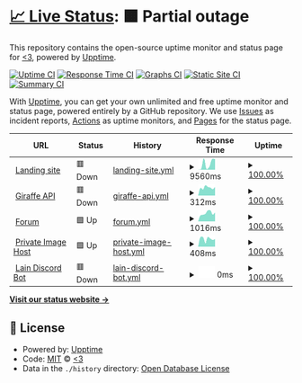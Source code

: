 # [📈 Live Status](https://aerolution.github.io/upptime): <!--live status--> **🟧 Partial outage**

This repository contains the open-source uptime monitor and status page for [<3](hallowdynes.xyz), powered by [Upptime](https://github.com/upptime/upptime).

[![Uptime CI](https://github.com/aerolution/upptime/workflows/Uptime%20CI/badge.svg)](https://github.com/aerolution/upptime/actions?query=workflow%3A%22Uptime+CI%22)
[![Response Time CI](https://github.com/aerolution/upptime/workflows/Response%20Time%20CI/badge.svg)](https://github.com/aerolution/upptime/actions?query=workflow%3A%22Response+Time+CI%22)
[![Graphs CI](https://github.com/aerolution/upptime/workflows/Graphs%20CI/badge.svg)](https://github.com/aerolution/upptime/actions?query=workflow%3A%22Graphs+CI%22)
[![Static Site CI](https://github.com/aerolution/upptime/workflows/Static%20Site%20CI/badge.svg)](https://github.com/aerolution/upptime/actions?query=workflow%3A%22Static+Site+CI%22)
[![Summary CI](https://github.com/aerolution/upptime/workflows/Summary%20CI/badge.svg)](https://github.com/aerolution/upptime/actions?query=workflow%3A%22Summary+CI%22)

With [Upptime](https://upptime.js.org), you can get your own unlimited and free uptime monitor and status page, powered entirely by a GitHub repository. We use [Issues](https://github.com/aerolution/upptime/issues) as incident reports, [Actions](https://github.com/aerolution/upptime/actions) as uptime monitors, and [Pages](https://aerolution.github.io/upptime) for the status page.

<!--start: status pages-->
<!-- This summary is generated by Upptime (https://github.com/upptime/upptime) -->
<!-- Do not edit this manually, your changes will be overwritten -->
<!-- prettier-ignore -->
| URL | Status | History | Response Time | Uptime |
| --- | ------ | ------- | ------------- | ------ |
| <img alt="" src="https://icons.duckduckgo.com/ip3/katlyn.cloud.ico" height="13"> [Landing site](https://katlyn.cloud) | 🟥 Down | [landing-site.yml](https://github.com/aerolution/upptime/commits/HEAD/history/landing-site.yml) | <details><summary><img alt="Response time graph" src="./graphs/landing-site/response-time-week.png" height="20"> 9560ms</summary><br><a href="https://status.katlyn.cloud/history/landing-site"><img alt="Response time 2758" src="https://img.shields.io/endpoint?url=https%3A%2F%2Fraw.githubusercontent.com%2Faerolution%2Fupptime%2FHEAD%2Fapi%2Flanding-site%2Fresponse-time.json"></a><br><a href="https://status.katlyn.cloud/history/landing-site"><img alt="24-hour response time 0" src="https://img.shields.io/endpoint?url=https%3A%2F%2Fraw.githubusercontent.com%2Faerolution%2Fupptime%2FHEAD%2Fapi%2Flanding-site%2Fresponse-time-day.json"></a><br><a href="https://status.katlyn.cloud/history/landing-site"><img alt="7-day response time 9560" src="https://img.shields.io/endpoint?url=https%3A%2F%2Fraw.githubusercontent.com%2Faerolution%2Fupptime%2FHEAD%2Fapi%2Flanding-site%2Fresponse-time-week.json"></a><br><a href="https://status.katlyn.cloud/history/landing-site"><img alt="30-day response time 2758" src="https://img.shields.io/endpoint?url=https%3A%2F%2Fraw.githubusercontent.com%2Faerolution%2Fupptime%2FHEAD%2Fapi%2Flanding-site%2Fresponse-time-month.json"></a><br><a href="https://status.katlyn.cloud/history/landing-site"><img alt="1-year response time 2758" src="https://img.shields.io/endpoint?url=https%3A%2F%2Fraw.githubusercontent.com%2Faerolution%2Fupptime%2FHEAD%2Fapi%2Flanding-site%2Fresponse-time-year.json"></a></details> | <details><summary><a href="https://status.katlyn.cloud/history/landing-site">100.00%</a></summary><a href="https://status.katlyn.cloud/history/landing-site"><img alt="All-time uptime 100.00%" src="https://img.shields.io/endpoint?url=https%3A%2F%2Fraw.githubusercontent.com%2Faerolution%2Fupptime%2FHEAD%2Fapi%2Flanding-site%2Fuptime.json"></a><br><a href="https://status.katlyn.cloud/history/landing-site"><img alt="24-hour uptime 100.00%" src="https://img.shields.io/endpoint?url=https%3A%2F%2Fraw.githubusercontent.com%2Faerolution%2Fupptime%2FHEAD%2Fapi%2Flanding-site%2Fuptime-day.json"></a><br><a href="https://status.katlyn.cloud/history/landing-site"><img alt="7-day uptime 100.00%" src="https://img.shields.io/endpoint?url=https%3A%2F%2Fraw.githubusercontent.com%2Faerolution%2Fupptime%2FHEAD%2Fapi%2Flanding-site%2Fuptime-week.json"></a><br><a href="https://status.katlyn.cloud/history/landing-site"><img alt="30-day uptime 100.00%" src="https://img.shields.io/endpoint?url=https%3A%2F%2Fraw.githubusercontent.com%2Faerolution%2Fupptime%2FHEAD%2Fapi%2Flanding-site%2Fuptime-month.json"></a><br><a href="https://status.katlyn.cloud/history/landing-site"><img alt="1-year uptime 100.00%" src="https://img.shields.io/endpoint?url=https%3A%2F%2Fraw.githubusercontent.com%2Faerolution%2Fupptime%2FHEAD%2Fapi%2Flanding-site%2Fuptime-year.json"></a></details>
| <img alt="" src="https://icons.duckduckgo.com/ip3/api.katlyn.cloud.ico" height="13"> [Giraffe API](https://api.katlyn.cloud) | 🟥 Down | [giraffe-api.yml](https://github.com/aerolution/upptime/commits/HEAD/history/giraffe-api.yml) | <details><summary><img alt="Response time graph" src="./graphs/giraffe-api/response-time-week.png" height="20"> 312ms</summary><br><a href="https://status.katlyn.cloud/history/giraffe-api"><img alt="Response time 313" src="https://img.shields.io/endpoint?url=https%3A%2F%2Fraw.githubusercontent.com%2Faerolution%2Fupptime%2FHEAD%2Fapi%2Fgiraffe-api%2Fresponse-time.json"></a><br><a href="https://status.katlyn.cloud/history/giraffe-api"><img alt="24-hour response time 334" src="https://img.shields.io/endpoint?url=https%3A%2F%2Fraw.githubusercontent.com%2Faerolution%2Fupptime%2FHEAD%2Fapi%2Fgiraffe-api%2Fresponse-time-day.json"></a><br><a href="https://status.katlyn.cloud/history/giraffe-api"><img alt="7-day response time 312" src="https://img.shields.io/endpoint?url=https%3A%2F%2Fraw.githubusercontent.com%2Faerolution%2Fupptime%2FHEAD%2Fapi%2Fgiraffe-api%2Fresponse-time-week.json"></a><br><a href="https://status.katlyn.cloud/history/giraffe-api"><img alt="30-day response time 313" src="https://img.shields.io/endpoint?url=https%3A%2F%2Fraw.githubusercontent.com%2Faerolution%2Fupptime%2FHEAD%2Fapi%2Fgiraffe-api%2Fresponse-time-month.json"></a><br><a href="https://status.katlyn.cloud/history/giraffe-api"><img alt="1-year response time 313" src="https://img.shields.io/endpoint?url=https%3A%2F%2Fraw.githubusercontent.com%2Faerolution%2Fupptime%2FHEAD%2Fapi%2Fgiraffe-api%2Fresponse-time-year.json"></a></details> | <details><summary><a href="https://status.katlyn.cloud/history/giraffe-api">100.00%</a></summary><a href="https://status.katlyn.cloud/history/giraffe-api"><img alt="All-time uptime 100.00%" src="https://img.shields.io/endpoint?url=https%3A%2F%2Fraw.githubusercontent.com%2Faerolution%2Fupptime%2FHEAD%2Fapi%2Fgiraffe-api%2Fuptime.json"></a><br><a href="https://status.katlyn.cloud/history/giraffe-api"><img alt="24-hour uptime 100.00%" src="https://img.shields.io/endpoint?url=https%3A%2F%2Fraw.githubusercontent.com%2Faerolution%2Fupptime%2FHEAD%2Fapi%2Fgiraffe-api%2Fuptime-day.json"></a><br><a href="https://status.katlyn.cloud/history/giraffe-api"><img alt="7-day uptime 100.00%" src="https://img.shields.io/endpoint?url=https%3A%2F%2Fraw.githubusercontent.com%2Faerolution%2Fupptime%2FHEAD%2Fapi%2Fgiraffe-api%2Fuptime-week.json"></a><br><a href="https://status.katlyn.cloud/history/giraffe-api"><img alt="30-day uptime 100.00%" src="https://img.shields.io/endpoint?url=https%3A%2F%2Fraw.githubusercontent.com%2Faerolution%2Fupptime%2FHEAD%2Fapi%2Fgiraffe-api%2Fuptime-month.json"></a><br><a href="https://status.katlyn.cloud/history/giraffe-api"><img alt="1-year uptime 100.00%" src="https://img.shields.io/endpoint?url=https%3A%2F%2Fraw.githubusercontent.com%2Faerolution%2Fupptime%2FHEAD%2Fapi%2Fgiraffe-api%2Fuptime-year.json"></a></details>
| <img alt="" src="https://icons.duckduckgo.com/ip3/forum.katlyn.cloud.ico" height="13"> [Forum](https://forum.katlyn.cloud) | 🟩 Up | [forum.yml](https://github.com/aerolution/upptime/commits/HEAD/history/forum.yml) | <details><summary><img alt="Response time graph" src="./graphs/forum/response-time-week.png" height="20"> 1016ms</summary><br><a href="https://status.katlyn.cloud/history/forum"><img alt="Response time 898" src="https://img.shields.io/endpoint?url=https%3A%2F%2Fraw.githubusercontent.com%2Faerolution%2Fupptime%2FHEAD%2Fapi%2Fforum%2Fresponse-time.json"></a><br><a href="https://status.katlyn.cloud/history/forum"><img alt="24-hour response time 1083" src="https://img.shields.io/endpoint?url=https%3A%2F%2Fraw.githubusercontent.com%2Faerolution%2Fupptime%2FHEAD%2Fapi%2Fforum%2Fresponse-time-day.json"></a><br><a href="https://status.katlyn.cloud/history/forum"><img alt="7-day response time 1016" src="https://img.shields.io/endpoint?url=https%3A%2F%2Fraw.githubusercontent.com%2Faerolution%2Fupptime%2FHEAD%2Fapi%2Fforum%2Fresponse-time-week.json"></a><br><a href="https://status.katlyn.cloud/history/forum"><img alt="30-day response time 898" src="https://img.shields.io/endpoint?url=https%3A%2F%2Fraw.githubusercontent.com%2Faerolution%2Fupptime%2FHEAD%2Fapi%2Fforum%2Fresponse-time-month.json"></a><br><a href="https://status.katlyn.cloud/history/forum"><img alt="1-year response time 898" src="https://img.shields.io/endpoint?url=https%3A%2F%2Fraw.githubusercontent.com%2Faerolution%2Fupptime%2FHEAD%2Fapi%2Fforum%2Fresponse-time-year.json"></a></details> | <details><summary><a href="https://status.katlyn.cloud/history/forum">100.00%</a></summary><a href="https://status.katlyn.cloud/history/forum"><img alt="All-time uptime 100.00%" src="https://img.shields.io/endpoint?url=https%3A%2F%2Fraw.githubusercontent.com%2Faerolution%2Fupptime%2FHEAD%2Fapi%2Fforum%2Fuptime.json"></a><br><a href="https://status.katlyn.cloud/history/forum"><img alt="24-hour uptime 100.00%" src="https://img.shields.io/endpoint?url=https%3A%2F%2Fraw.githubusercontent.com%2Faerolution%2Fupptime%2FHEAD%2Fapi%2Fforum%2Fuptime-day.json"></a><br><a href="https://status.katlyn.cloud/history/forum"><img alt="7-day uptime 100.00%" src="https://img.shields.io/endpoint?url=https%3A%2F%2Fraw.githubusercontent.com%2Faerolution%2Fupptime%2FHEAD%2Fapi%2Fforum%2Fuptime-week.json"></a><br><a href="https://status.katlyn.cloud/history/forum"><img alt="30-day uptime 100.00%" src="https://img.shields.io/endpoint?url=https%3A%2F%2Fraw.githubusercontent.com%2Faerolution%2Fupptime%2FHEAD%2Fapi%2Fforum%2Fuptime-month.json"></a><br><a href="https://status.katlyn.cloud/history/forum"><img alt="1-year uptime 100.00%" src="https://img.shields.io/endpoint?url=https%3A%2F%2Fraw.githubusercontent.com%2Faerolution%2Fupptime%2FHEAD%2Fapi%2Fforum%2Fuptime-year.json"></a></details>
| <img alt="" src="https://icons.duckduckgo.com/ip3/host.katlyn.cloud.ico" height="13"> [Private Image Host](https://host.katlyn.cloud) | 🟩 Up | [private-image-host.yml](https://github.com/aerolution/upptime/commits/HEAD/history/private-image-host.yml) | <details><summary><img alt="Response time graph" src="./graphs/private-image-host/response-time-week.png" height="20"> 408ms</summary><br><a href="https://status.katlyn.cloud/history/private-image-host"><img alt="Response time 378" src="https://img.shields.io/endpoint?url=https%3A%2F%2Fraw.githubusercontent.com%2Faerolution%2Fupptime%2FHEAD%2Fapi%2Fprivate-image-host%2Fresponse-time.json"></a><br><a href="https://status.katlyn.cloud/history/private-image-host"><img alt="24-hour response time 396" src="https://img.shields.io/endpoint?url=https%3A%2F%2Fraw.githubusercontent.com%2Faerolution%2Fupptime%2FHEAD%2Fapi%2Fprivate-image-host%2Fresponse-time-day.json"></a><br><a href="https://status.katlyn.cloud/history/private-image-host"><img alt="7-day response time 408" src="https://img.shields.io/endpoint?url=https%3A%2F%2Fraw.githubusercontent.com%2Faerolution%2Fupptime%2FHEAD%2Fapi%2Fprivate-image-host%2Fresponse-time-week.json"></a><br><a href="https://status.katlyn.cloud/history/private-image-host"><img alt="30-day response time 378" src="https://img.shields.io/endpoint?url=https%3A%2F%2Fraw.githubusercontent.com%2Faerolution%2Fupptime%2FHEAD%2Fapi%2Fprivate-image-host%2Fresponse-time-month.json"></a><br><a href="https://status.katlyn.cloud/history/private-image-host"><img alt="1-year response time 378" src="https://img.shields.io/endpoint?url=https%3A%2F%2Fraw.githubusercontent.com%2Faerolution%2Fupptime%2FHEAD%2Fapi%2Fprivate-image-host%2Fresponse-time-year.json"></a></details> | <details><summary><a href="https://status.katlyn.cloud/history/private-image-host">100.00%</a></summary><a href="https://status.katlyn.cloud/history/private-image-host"><img alt="All-time uptime 100.00%" src="https://img.shields.io/endpoint?url=https%3A%2F%2Fraw.githubusercontent.com%2Faerolution%2Fupptime%2FHEAD%2Fapi%2Fprivate-image-host%2Fuptime.json"></a><br><a href="https://status.katlyn.cloud/history/private-image-host"><img alt="24-hour uptime 100.00%" src="https://img.shields.io/endpoint?url=https%3A%2F%2Fraw.githubusercontent.com%2Faerolution%2Fupptime%2FHEAD%2Fapi%2Fprivate-image-host%2Fuptime-day.json"></a><br><a href="https://status.katlyn.cloud/history/private-image-host"><img alt="7-day uptime 100.00%" src="https://img.shields.io/endpoint?url=https%3A%2F%2Fraw.githubusercontent.com%2Faerolution%2Fupptime%2FHEAD%2Fapi%2Fprivate-image-host%2Fuptime-week.json"></a><br><a href="https://status.katlyn.cloud/history/private-image-host"><img alt="30-day uptime 100.00%" src="https://img.shields.io/endpoint?url=https%3A%2F%2Fraw.githubusercontent.com%2Faerolution%2Fupptime%2FHEAD%2Fapi%2Fprivate-image-host%2Fuptime-month.json"></a><br><a href="https://status.katlyn.cloud/history/private-image-host"><img alt="1-year uptime 100.00%" src="https://img.shields.io/endpoint?url=https%3A%2F%2Fraw.githubusercontent.com%2Faerolution%2Fupptime%2FHEAD%2Fapi%2Fprivate-image-host%2Fuptime-year.json"></a></details>
| <img alt="" src="https://icons.duckduckgo.com/ip3/172.105.134.225.ico" height="13"> [Lain Discord Bot](http://172.105.134.225:8000) | 🟥 Down | [lain-discord-bot.yml](https://github.com/aerolution/upptime/commits/HEAD/history/lain-discord-bot.yml) | <details><summary><img alt="Response time graph" src="./graphs/lain-discord-bot/response-time-week.png" height="20"> 0ms</summary><br><a href="https://status.katlyn.cloud/history/lain-discord-bot"><img alt="Response time 119" src="https://img.shields.io/endpoint?url=https%3A%2F%2Fraw.githubusercontent.com%2Faerolution%2Fupptime%2FHEAD%2Fapi%2Flain-discord-bot%2Fresponse-time.json"></a><br><a href="https://status.katlyn.cloud/history/lain-discord-bot"><img alt="24-hour response time 0" src="https://img.shields.io/endpoint?url=https%3A%2F%2Fraw.githubusercontent.com%2Faerolution%2Fupptime%2FHEAD%2Fapi%2Flain-discord-bot%2Fresponse-time-day.json"></a><br><a href="https://status.katlyn.cloud/history/lain-discord-bot"><img alt="7-day response time 0" src="https://img.shields.io/endpoint?url=https%3A%2F%2Fraw.githubusercontent.com%2Faerolution%2Fupptime%2FHEAD%2Fapi%2Flain-discord-bot%2Fresponse-time-week.json"></a><br><a href="https://status.katlyn.cloud/history/lain-discord-bot"><img alt="30-day response time 119" src="https://img.shields.io/endpoint?url=https%3A%2F%2Fraw.githubusercontent.com%2Faerolution%2Fupptime%2FHEAD%2Fapi%2Flain-discord-bot%2Fresponse-time-month.json"></a><br><a href="https://status.katlyn.cloud/history/lain-discord-bot"><img alt="1-year response time 119" src="https://img.shields.io/endpoint?url=https%3A%2F%2Fraw.githubusercontent.com%2Faerolution%2Fupptime%2FHEAD%2Fapi%2Flain-discord-bot%2Fresponse-time-year.json"></a></details> | <details><summary><a href="https://status.katlyn.cloud/history/lain-discord-bot">100.00%</a></summary><a href="https://status.katlyn.cloud/history/lain-discord-bot"><img alt="All-time uptime 100.00%" src="https://img.shields.io/endpoint?url=https%3A%2F%2Fraw.githubusercontent.com%2Faerolution%2Fupptime%2FHEAD%2Fapi%2Flain-discord-bot%2Fuptime.json"></a><br><a href="https://status.katlyn.cloud/history/lain-discord-bot"><img alt="24-hour uptime 100.00%" src="https://img.shields.io/endpoint?url=https%3A%2F%2Fraw.githubusercontent.com%2Faerolution%2Fupptime%2FHEAD%2Fapi%2Flain-discord-bot%2Fuptime-day.json"></a><br><a href="https://status.katlyn.cloud/history/lain-discord-bot"><img alt="7-day uptime 100.00%" src="https://img.shields.io/endpoint?url=https%3A%2F%2Fraw.githubusercontent.com%2Faerolution%2Fupptime%2FHEAD%2Fapi%2Flain-discord-bot%2Fuptime-week.json"></a><br><a href="https://status.katlyn.cloud/history/lain-discord-bot"><img alt="30-day uptime 100.00%" src="https://img.shields.io/endpoint?url=https%3A%2F%2Fraw.githubusercontent.com%2Faerolution%2Fupptime%2FHEAD%2Fapi%2Flain-discord-bot%2Fuptime-month.json"></a><br><a href="https://status.katlyn.cloud/history/lain-discord-bot"><img alt="1-year uptime 100.00%" src="https://img.shields.io/endpoint?url=https%3A%2F%2Fraw.githubusercontent.com%2Faerolution%2Fupptime%2FHEAD%2Fapi%2Flain-discord-bot%2Fuptime-year.json"></a></details>

<!--end: status pages-->

[**Visit our status website →**](https://aerolution.github.io/upptime)

## 📄 License

- Powered by: [Upptime](https://github.com/upptime/upptime)
- Code: [MIT](./LICENSE) © [<3](hallowdynes.xyz)
- Data in the `./history` directory: [Open Database License](https://opendatacommons.org/licenses/odbl/1-0/)
